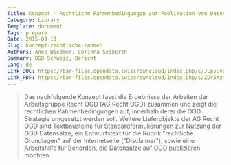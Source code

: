 ```yaml
---
Title: Konzept - Rechtliche Rahmenbedingungen zur Publikation von Daten als Open Government Data (OGD)
Category: Library
Template: document
Tags: prepare
Date: 2015-03-13
Slug: konzept-rechtliche-rahmen
Authors: Anne Wiedmer, Corinna Seiberth
Summary: OGD Schweiz, Bericht
Lang: de
Link_DOC: https://bar-files.opendata.swiss/owncloud/index.php/s/JLpvuvqQWGTtN3C
Link_PDF: https://bar-files.opendata.swiss/owncloud/index.php/s/ZOY5XzyB0OO2rMf
---
```


> Das nachfolgende Konzept fasst die Ergebnisse der Arbeiten der Arbeitsgruppe Recht OGD (AG Recht OGD) zusammen und zeigt die rechtlichen Rahmenbedingungen auf, innerhalb derer die OGD Strategie umgesetzt werden soll. Weitere Lieferobjekte der AG Recht OGD sind Textbausteine für Standardformulierungen zur Nutzung der OGD Datensätze, ein Entwurfstext für die Rubrik "rechtliche Grundlagen" auf der Internetseite ("Disclaimer"), sowie eine Arbeitshilfe für Behörden, die Datensätze auf OGD publizieren möchten.
